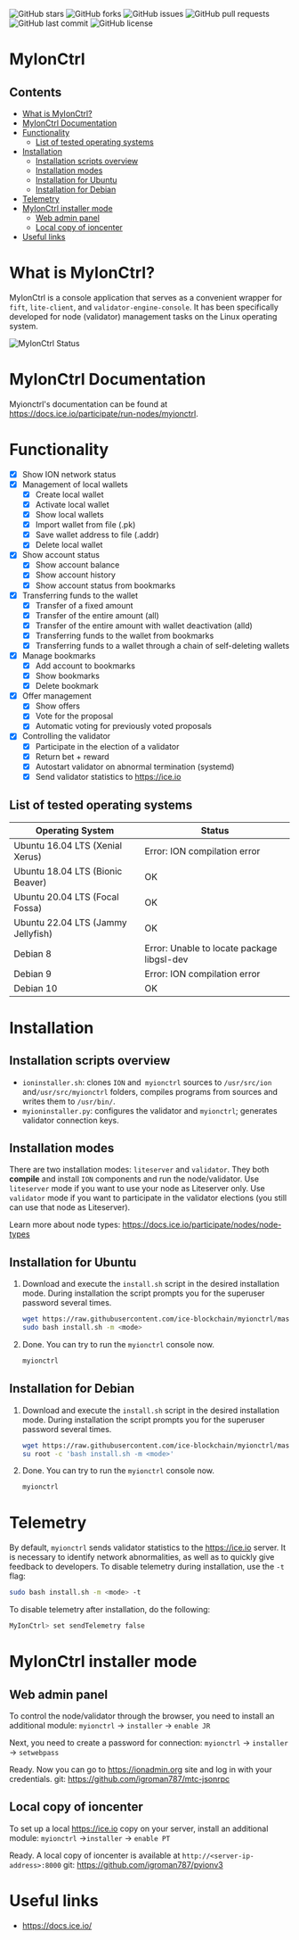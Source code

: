 ![GitHub stars](https://img.shields.io/github/stars/ice-blockchain/myionctrl?style=flat-square&logo=github) ![GitHub forks](https://img.shields.io/github/forks/ice-blockchain/myionctrl?style=flat-square&logo=github) ![GitHub issues](https://img.shields.io/github/issues/ice-blockchain/myionctrl?style=flat-square&logo=github) ![GitHub pull requests](https://img.shields.io/github/issues-pr/ice-blockchain/myionctrl?style=flat-square&logo=github) ![GitHub last commit](https://img.shields.io/github/last-commit/ice-blockchain/myionctrl?style=flat-square&logo=github) ![GitHub license](https://img.shields.io/github/license/ice-blockchain/myionctrl?style=flat-square&logo=github)

<!-- omit from toc -->
# MyIonCtrl

<!-- omit from toc --> 
## Contents

- [What is MyIonCtrl?](#what-is-mytionctrl)
- [MyIonCtrl Documentation](#myionctrl-documentation)
- [Functionality](#functionality)
	- [List of tested operating systems](#list-of-tested-operating-systems)
- [Installation](#installation)
	- [Installation scripts overview](#installation-scripts-overview)
	- [Installation modes](#installation-modes)
	- [Installation for Ubuntu](#installation-for-ubuntu)
	- [Installation for Debian](#installation-for-debian)
- [Telemetry](#telemetry)
- [MyIonCtrl installer mode](#myionctrl-installer-mode)
	- [Web admin panel](#web-admin-panel)
	- [Local copy of ioncenter](#local-copy-of-ioncenter)
- [Useful links](#useful-links)


# What is MyIonCtrl?
MyIonCtrl is a console application that serves as a convenient wrapper for `fift`, `lite-client`, and `validator-engine-console`. It has been specifically developed for node (validator) management tasks on the Linux operating system.

![MyIonCtrl Status](screens/myionctrl-status.png)

# MyIonCtrl Documentation

Myionctrl's documentation can be found at https://docs.ice.io/participate/run-nodes/myionctrl.

# Functionality
- [x] Show ION network status
- [x] Management of local wallets
	- [x] Create local wallet
	- [x] Activate local wallet
	- [x] Show local wallets
	- [x] Import wallet from file (.pk)
	- [x] Save wallet address to file (.addr)
	- [x] Delete local wallet
- [x] Show account status
	- [x] Show account balance
	- [x] Show account history
	- [x] Show account status from bookmarks
- [x] Transferring funds to the wallet
	- [x] Transfer of a fixed amount
	- [x] Transfer of the entire amount (all)
	- [x] Transfer of the entire amount with wallet deactivation (alld)
	- [x] Transferring funds to the wallet from bookmarks
	- [x] Transferring funds to a wallet through a chain of self-deleting wallets
- [x] Manage bookmarks
	- [x] Add account to bookmarks
	- [x] Show bookmarks
	- [x] Delete bookmark
- [x] Offer management
	- [x] Show offers
	- [x] Vote for the proposal
	- [x] Automatic voting for previously voted proposals
- [x] Controlling the validator
	- [x] Participate in the election of a validator
	- [x] Return bet + reward
	- [x] Autostart validator on abnormal termination (systemd)
	- [x] Send validator statistics to https://ice.io

## List of tested operating systems
| Operating System              | Status                     |
|-------------------------------|----------------------------|
| Ubuntu 16.04 LTS (Xenial Xerus) | Error: ION compilation error |
| Ubuntu 18.04 LTS (Bionic Beaver) | OK                       |
| Ubuntu 20.04 LTS (Focal Fossa) | OK                       |
| Ubuntu 22.04 LTS (Jammy Jellyfish) | OK                   |
| Debian 8 | Error: Unable to locate package libgsl-dev   |
| Debian 9 | Error: ION compilation error                 |
| Debian 10 | OK                                         |

# Installation
## Installation scripts overview
- `ioninstaller.sh`: clones `ION` and` myionctrl` sources to `/usr/src/ion` and`/usr/src/myionctrl` folders, compiles programs from sources and writes them to `/usr/bin/`.
- `myioninstaller.py`: configures the validator and `myionctrl`; generates validator connection keys.

## Installation modes
There are two installation modes: `liteserver` and `validator`. They both **compile** and install `ION` components and run the node/validator. Use `liteserver` mode if you want to use your node as Liteserver only.
Use `validator` mode if you want to participate in the validator elections (you still can use that node as Liteserver).

Learn more about node types: https://docs.ice.io/participate/nodes/node-types

## Installation for Ubuntu
1. Download and execute the `install.sh` script in the desired installation mode. During installation the script prompts you for the superuser password several times.
	```sh
	wget https://raw.githubusercontent.com/ice-blockchain/myionctrl/master/scripts/install.sh
	sudo bash install.sh -m <mode>
	```

2. Done. You can try to run the `myionctrl` console now.
	```sh
	myionctrl
	```


## Installation for Debian
1. Download and execute the `install.sh` script in the desired installation mode. During installation the script prompts you for the superuser password several times.
	```sh
	wget https://raw.githubusercontent.com/ice-blockchain/myionctrl/master/scripts/install.sh
	su root -c 'bash install.sh -m <mode>'
	```

2. Done. You can try to run the `myionctrl` console now.
	```sh
	myionctrl
	```

# Telemetry
By default, `myionctrl` sends validator statistics to the https://ice.io server.
It is necessary to identify network abnormalities, as well as to quickly give feedback to developers.
To disable telemetry during installation, use the `-t` flag:
```sh
sudo bash install.sh -m <mode> -t
```

To disable telemetry after installation, do the following:
```sh
MyIonCtrl> set sendTelemetry false
```

# MyIonCtrl installer mode

## Web admin panel
To control the node/validator through the browser, you need to install an additional module:
`myionctrl` -> `installer` -> `enable JR`

Next, you need to create a password for connection:
`myionctrl` -> `installer` -> `setwebpass`

Ready. Now you can go to https://ionadmin.org site and log in with your credentials.
git: https://github.com/igroman787/mtc-jsonrpc

## Local copy of ioncenter
To set up a local https://ice.io copy on your server, install an additional module:
`myionctrl` ->`installer` -> `enable PT`

Ready. A local copy of ioncenter is available at `http://<server-ip-address>:8000`
git: https://github.com/igroman787/pyionv3

# Useful links
* https://docs.ice.io/
